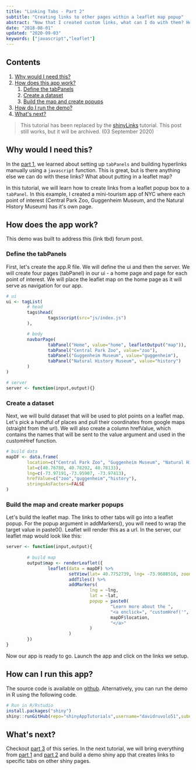 ```yaml
---
title: "Linking Tabs - Part 2"
subtitle: "Creating links to other pages within a leaflet map popup"
abstract: "Now that I created custom links, what can I do with them? How about adding them in a leaflet popup?"
date: "2018-08-01"
updated: "2020-09-03"
keywords: ["javascript","leaflet"]
---
```


## Contents

1.  [Why would I need this?](#about)
2.  [How does this app work?](#work)
    1. [Define the tabPanels](#work-panels)
    2. [Create a dataset](#work-dataset)
    3. [Build the map and create popups](#work-map)
3.  [How do I run the demo?](#run)
4.  [What's next?](#next)

<!-- endexcerpt -->

> This tutorial has been replaced by the [shinyLinks](../shiny-link/) tutorial. This post still works, but it will be archived. (03 September 2020)

<span id="about" />

## Why would I need this?

In the [part 1](../internal-links-a/), we learned about setting up `tabPanels` and building hyperlinks manually using a `javascript` function. This is great, but is there anything else we can do with these links? What about putting in a leaflet map?

In this tutorial, we will learn how to create links from a leaflet popup box to a `tabPanel`. In this example, I created a mini-tourism app of NYC where each point of interest (Central Park Zoo, Guggenheim Museum, and the Natural History Museum) has it\'s own page.

<span id="work" />

## How does the app work?

This demo was built to address this (link tbd) forum post.

<span id="work-panels" />

### Define the tabPanels

First, let\'s create the app.R file. We will define the ui and then the server. We will create four pages (tabPanel) in our ui - a home page and page for each point of interest. We will place the leaflet map on the home page as it will serve as navigation for our app.

```r
# ui
ui <- tagList(
        # head
        tags$head(
                tags$script(src="js/index.js")
        ),

        # body
        navbarPage(
                tabPanel("Home", value="home", leafletOutput("map")),
                tabPanel("Central Park Zoo", value="zoo"),
                tabPanel("Guggenheim Museum", value="guggenheim"),
                tabPanel("Natural History Museum", value="history")
        )
)

# server
server <- function(input,output){}
```          

<span id="work-dataset" />

### Create a dataset

Next, we will build dataset that will be used to plot points on a leaflet map. Let\'s pick a handful of places and pull their coordinates from google maps (straight from the url). We will also create a column hrefValue, which contains the names that will be sent to the value argument and used in the customHref function.

```r
# build data
mapDF <- data.frame(
        location=c("Central Park Zoo", "Guggenheim Museum", "Natural History Museum"),
        lat=c(40.76780, 40.78292, 40.78133),
        lng=c(-73.97191,-73.95907, -73.97413),
        hrefValue=c("zoo","guggenheim","history"),
        stringsAsFactors=FALSE
)
```        

<span id="work-map" />

### Build the map and create marker popups

Let\'s build the leaflet map. The links to other tabs will go into a
leaflet popup. For the popup argument in addMarkers(), you
will need to wrap the target value in paste0(). Leaflet will render
this as a url. In the server, our leaflet map would look like this:

```r
server <- function(input,output){
        
        # build map
        output$map <- renderLeaflet({
                leaflet(data = mapDF) %>%
                        setView(lat= 40.7752739, lng= -73.9688518, zoom= 14) %>%
                        addTiles() %>%
                        addMarkers(
                                lng = ~lng, 
                                lat = ~lat, 
                                popup = paste0(
                                        "Learn more about the ", 
                                        "<a onclick=", "customHref('", mapDF$hrefValue,"')>", 
                                        mapDF$location, 
                                        "</a>"
                                )
                        )
        })
}
```                    

Now our app is ready to go. Launch the app and click on the links we setup.

<span id="run" />

## How can I run this app?

The source code is available on [github](https://github.com/davidruvolo51/shinyAppTutorials/tree/master/Internal-Links). Alternatively, you can run the demo in R using the following code.

```r
# Run in R/Rstudio
install.packages("shiny")
shiny::runGitHub(repo="shinyAppTutorials",username="davidruvolo51",subdir="Internal-Links")
```

<span id="next" />

## What's next?

Checkout [part 3](../internal-links-c/) of this series. In the next tutorial, we will bring everything from [part 1](../internal-links-a) and [part 2](../internal-links-b) and build a demo shiny app that creates links to specific tabs on other shiny pages.

